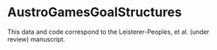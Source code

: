 # AustroGamesGoalStructures

This data and code correspond to the Leisterer-Peoples, et al. (under review) manuscript. 
